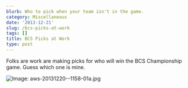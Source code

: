 ```yaml
---
blurb: Who to pick when your team isn't in the game.
category: Miscellaneous
date: '2013-12-21'
slug: /bcs-picks-at-work
tags: []
title: BCS Picks at Work
type: post
---
```



Folks are work are making picks for who will win the BCS Championship game. Guess which one is mine. 

![Image: aws-20131220--1158-01a.jpg](/aws-20131220--1158-01a.jpg)